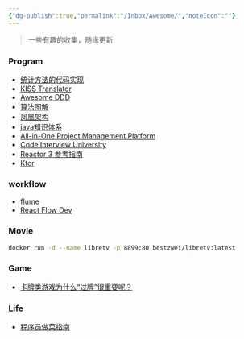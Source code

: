 ```yaml
---
{"dg-publish":true,"permalink":"/Inbox/Awesome/","noteIcon":""}
---
```


> 一些有趣的收集，随缘更新
### Program
- [统计方法的代码实现](https://github.com/fengdu78/lihang-code)
- [KISS Translator](https://github1s.com/fishjar/kiss-translator)
- [Awesome DDD](https://github.com/heynickc/awesome-ddd)
- [算法图解](https://github.com/krahets/hello-algo)
- [凤凰架构](https://icyfenix.cn/)
- [java知识体系](https://pdai.tech/)
- [All-in-One Project Management Platform](https://github1s.com/hcengineering/platform)
- [Code Interview University](https://github.com/jwasham/coding-interview-university/blob/main/translations/README-cn.md)
- [ Reactor 3 参考指南](https://easywheelsoft.github.io/reactor-core-zh/index.html)
- [Ktor](https://github.dev/ktorio/ktor)


### workflow
- [flume](https://flume.dev/docs/root-engine)
- [React Flow Dev](https://reactflow.dev/)

### Movie
```bash
docker run -d --name libretv -p 8899:80 bestzwei/libretv:latest
```
### Game
-  [卡牌类游戏为什么“过牌”很重要呢？](https://www.zhihu.com/question/666964567)

### Life
- [程序员做菜指南](https://cook.aiursoft.cn/)